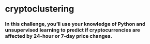 # cryptoclustering
### In this challenge, you’ll use your knowledge of Python and unsupervised learning to predict if cryptocurrencies are affected by 24-hour or 7-day price changes.